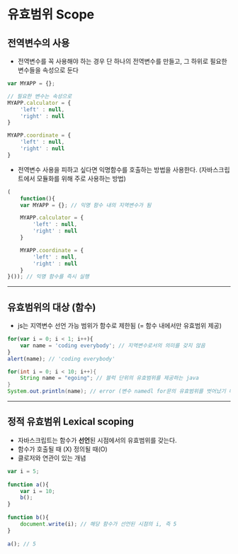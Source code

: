 # 유효범위 Scope

## 전역변수의 사용
- 전역변수를 꼭 사용해야 하는 경우 단 하나의 전역변수를 만들고, 그 하위로 필요한 변수들을 속성으로 둔다
```javascript
var MYAPP = {}; 

// 필요한 변수는 속성으로
MYAPP.calculator = {
    'left' : null,
    'right' : null
}

MYAPP.coordinate = {
    'left' : null,
    'right' : null
}
```

- 전역변수 사용을 피하고 싶다면 익명함수를 호출하는 방법을 사용한다. (자바스크립트에서 모듈화를 위해 주로 사용하는 방법)
```javascript
(
    function(){
    var MYAPP = {}; // 익명 함수 내의 지역변수가 됨

    MYAPP.calculator = {
        'left' : null,
        'right' : null
    }

    MYAPP.coordinate = {
        'left' : null,
        'right' : null
    }
}()); // 익명 함수를 즉시 실행
```
---
## 유효범위의 대상 (함수)
- js는 지역변수 선언 가능 범위가 함수로 제한됨 (= 함수 내에서만 유효범위 제공)

```javascript
for(var i = 0; i < 1; i++){
    var name = 'coding everybody'; // 지역변수로서의 의미를 갖지 않음
}
alert(name); // 'coding everybody'
```

```java
for(int i = 0; i < 10; i++){
    String name = "egoing"; // 블럭 단위의 유효범위를 제공하는 java
}
System.out.println(name); // error (변수 namedl for문의 유효범위를 벗어났기 때문에)
```
---
## 정적 유효범위 Lexical scoping
- 자바스크립트는 함수가 **선언**된 시점에서의 유효범위를 갖는다.
- 함수가 호출될 때 (X) 정의될 때(O)
- 클로저와 연관이 있는 개념

```javascript
var i = 5;
 
function a(){
    var i = 10;
    b();
}
 
function b(){
    document.write(i); // 해당 함수가 선언된 시점의 i, 즉 5
}
 
a(); // 5
``` 
